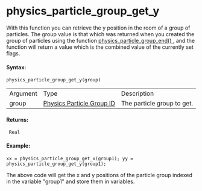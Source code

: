# physics_particle_group_get_y

With this function you can retrieve the y position in the room of a
group of particles. The group value is that which was returned when you
created the group of particles using the function [
physics_particle_group_end() ](physics_particle_group_end) , and the
function will return a value which is the combined value of the
currently set flags.

#### Syntax:

``` gml
physics_particle_group_get_y(group)
```

|          |                                                                                                                                           |                            |
|----------|-------------------------------------------------------------------------------------------------------------------------------------------|----------------------------|
| Argument | Type                                                                                                                                      | Description                |
| group    |  [Physics Particle Group ID](../../../../../GameMaker_Language/GML_Reference/Physics/Soft_Body_Particles/physics_particle_group_end)  | The particle group to get. |

#### Returns:

``` gml
 Real
```

#### Example:

``` gml
xx = physics_particle_group_get_x(group1); yy = physics_particle_group_get_y(group1);
```

The above code will get the x and y positions of the particle group
indexed in the variable "group1" and store them in variables.
